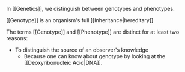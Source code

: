 In [[Genetics]], we distinguish between genotypes and phenotypes.

[[Genotype]] is an organism's full [[Inheritance|hereditary]]

The terms [[Genotype]] and [[Phenotype]] are distinct for at least two reasons:
- To distinguish the source of an observer's knowledge
	- Because one can know about genotype by looking at the [[Deoxyribonucleic Acid|DNA]].